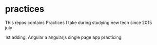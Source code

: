 # practices
This repos contains Practices I take during studying new tech since 2015 july 

1st adding: Angular a angularjs single page app practicing 
